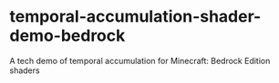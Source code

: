 # temporal-accumulation-shader-demo-bedrock
A tech demo of temporal accumulation for Minecraft: Bedrock Edition shaders
